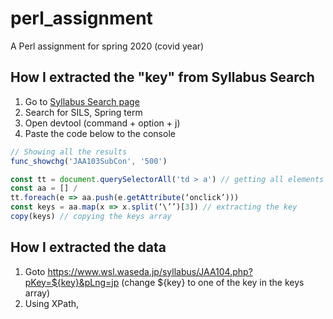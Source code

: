 # perl_assignment
A Perl assignment for spring 2020 (covid year)

## How I extracted the "key" from Syllabus Search

1. Go to [Syllabus Search page](https://www.wsl.waseda.jp/syllabus/JAA101.php)
1. Search for SILS, Spring term
1. Open devtool (command + option + j)
1. Paste the code below to the console
```javascript
// Showing all the results
func_showchg('JAA103SubCon', '500')

const tt = document.querySelectorAll('td > a') // getting all elements
const aa = [] /
tt.foreach(e => aa.push(e.getAttribute(‘onclick’))) 
const keys = aa.map(x => x.split(‘\’’)[3]) // extracting the key
copy(keys) // copying the keys array
```

## How I extracted the data
1. Goto https://www.wsl.waseda.jp/syllabus/JAA104.php?pKey=${key}&pLng=jp (change ${key} to one of the key in the keys array)
1. Using XPath, 
